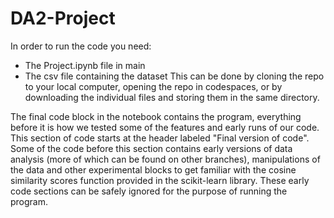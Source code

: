 # DA2-Project
In order to run the code you need:
- The Project.ipynb file in main
- The csv file containing the dataset
This can be done by cloning the repo to your local computer, opening the repo in codespaces, or by downloading the individual files and storing them in the same directory. 

The final code block in the notebook contains the program, everything before it is how we tested some of the features and early runs of our code. This section of code starts at the header labeled "Final version of code". Some of the code before this section contains early versions of data analysis (more of which can be found on other branches), manipulations of the data and other experimental blocks to get familiar with the cosine similarity scores function provided in the scikit-learn library. These early code sections can be safely ignored for the purpose of running the program. 
